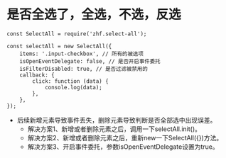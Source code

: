 # 是否全选了，全选，不选，反选
```
const SelectAll = require('zhf.select-all');

const selectAll = new SelectAll({
    items: '.input-checkbox', // 所有的被选项
    isOpenEventDelegate: false, // 是否开启事件委托
    isFilterDisabled: true, // 是否过滤被禁用的
    callback: {
        click: function (data) {
            console.log(data);
        },
    },
});
```
* 后续新增元素导致事件丢失，删除元素导致判断是否全部选中出现误差。
    - 解决方案1、新增或者删除元素之后，调用一下selectAll.init()。
    - 解决方案2、新增或者删除元素之后，重新new一下SelectAll({})方法。
    - 解决方案3、开启事件委托，参数isOpenEventDelegate设置为true。
